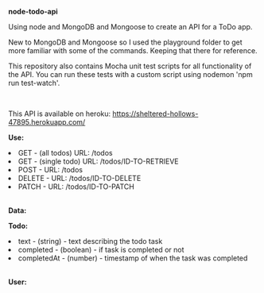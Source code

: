 <p><b>node-todo-api</b></p>

<p>Using node and MongoDB and Mongoose to create an API for a ToDo app.</p>

<p>New to MongoDB and Mongoose so I used the playground folder to get more familiar
with some of the commands. Keeping that there for reference.</p>

<p>This repository also contains Mocha unit test scripts for all functionality of the API. You can run these tests with a custom
script using nodemon 'npm run test-watch'.</p>

<br />

<p>This API is available on heroku: <a href="https://sheltered-hollows-47895.herokuapp.com/" target="_blank">https://sheltered-hollows-47895.herokuapp.com/</a></p>

<p><b>Use:</b></p>
<li>GET - (all todos) URL: /todos</li>
<li>GET - (single todo) URL: /todos/ID-TO-RETRIEVE</li>
<li>POST - URL: /todos</li>
<li>DELETE - URL: /todos/ID-TO-DELETE</li>
<li>PATCH - URL: /todos/ID-TO-PATCH</li>

<br />

<p><b>Data:</b></p>

<b>Todo:</b>
<li>text - (string) - text describing the todo task</li>
<li>completed - (boolean) - if task is completed or not</li>
<li>completedAt - (number) - timestamp of when the task was completed</li>

<br />

<b>User:</b>
